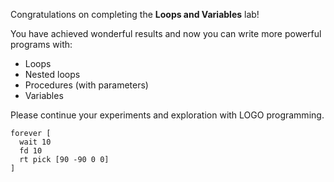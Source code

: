 Congratulations on completing the **Loops and Variables** lab!

You have achieved wonderful results and now you can write more powerful programs with:

- Loops
- Nested loops
- Procedures (with parameters)
- Variables

Please continue your experiments and exploration with LOGO programming.

<!--logo {"width":"300px", "height":"200px"}-->

```
forever [
  wait 10
  fd 10
  rt pick [90 -90 0 0]
]
```
